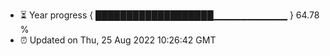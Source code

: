 - ⏳ Year progress { ███████████████████▁▁▁▁▁▁▁▁▁▁▁ } 64.78 %
- ⏰ Updated on Thu, 25 Aug 2022 10:26:42 GMT

